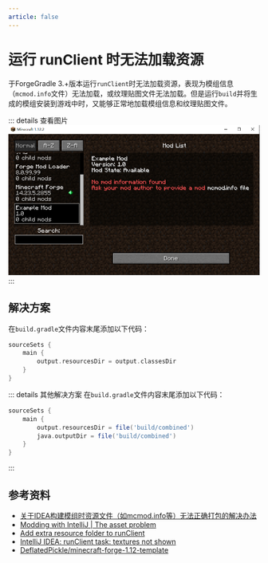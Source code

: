 ```yaml
---
article: false
---
```

# 运行 runClient 时无法加载资源
于ForgeGradle 3.+版本运行`runClient`时无法加载资源，表现为模组信息（`mcmod.info`文件）无法加载，或纹理贴图文件无法加载。但是运行`build`并将生成的模组安装到游戏中时，又能够正常地加载模组信息和纹理贴图文件。

::: details 查看图片
![](./runclient-without-resources/1.png)
:::

## 解决方案
在`build.gradle`文件内容末尾添加以下代码：
```groovy
sourceSets { 
    main { 
        output.resourcesDir = output.classesDir 
    } 
}
```

::: details 其他解决方案
在`build.gradle`文件内容末尾添加以下代码：
```groovy
sourceSets {
	main {
		output.resourcesDir = file('build/combined')
		java.outputDir = file('build/combined')
	}
}
```
:::

## 参考资料
- [关于IDEA构建模组时资源文件（如mcmod.info等）无法正确打包的解决办法](https://www.mcbbs.net/thread-1173660-1-2.html)
- [Modding with IntelliJ | The asset problem](https://forums.minecraftforge.net/topic/77064-solved-modding-with-intellij-the-asset-problem/)
- [Add extra resource folder to runClient](https://forums.minecraftforge.net/topic/61626-add-extra-resource-folder-to-runclient/)
- [IntelliJ IDEA: runClient task: textures not shown](https://www.reddit.com/r/feedthebeast/comments/e4hfzz/intellij_idea_runclient_task_textures_not_shown/)
- [DeflatedPickle/minecraft-forge-1.12-template](https://github.com/DeflatedPickle/minecraft-forge-1.12-template/blob/main/build.gradle)